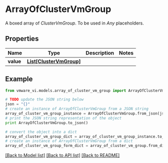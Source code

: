 # ArrayOfClusterVmGroup

A boxed array of *ClusterVmGroup*. To be used in *Any* placeholders. 

## Properties
Name | Type | Description | Notes
------------ | ------------- | ------------- | -------------
**value** | [**List[ClusterVmGroup]**](ClusterVmGroup.md) |  | 

## Example

```python
from vmware_vi.models.array_of_cluster_vm_group import ArrayOfClusterVmGroup

# TODO update the JSON string below
json = "{}"
# create an instance of ArrayOfClusterVmGroup from a JSON string
array_of_cluster_vm_group_instance = ArrayOfClusterVmGroup.from_json(json)
# print the JSON string representation of the object
print ArrayOfClusterVmGroup.to_json()

# convert the object into a dict
array_of_cluster_vm_group_dict = array_of_cluster_vm_group_instance.to_dict()
# create an instance of ArrayOfClusterVmGroup from a dict
array_of_cluster_vm_group_form_dict = array_of_cluster_vm_group.from_dict(array_of_cluster_vm_group_dict)
```
[[Back to Model list]](../README.md#documentation-for-models) [[Back to API list]](../README.md#documentation-for-api-endpoints) [[Back to README]](../README.md)


